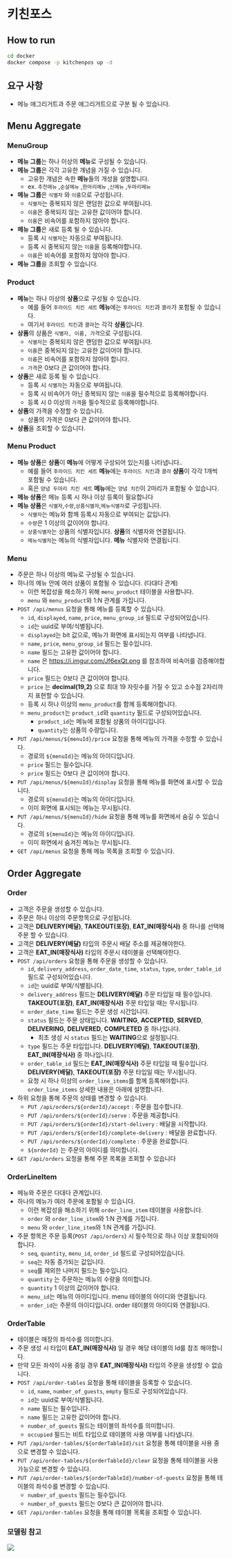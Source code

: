 # 키친포스

## How to run

```sh
cd docker
docker compose -p kitchenpos up -d
```

## 요구 사항

- 메뉴 애그리거트과 주문 애그리거트으로 구분 될 수 있습니다.

## Menu Aggregate

### MenuGroup

- **메뉴 그룹**는 하나 이상의 **메뉴**로 구성될 수 있습니다.
- **메뉴 그룹**은 각각 고유한 걔념을 가질 수 있습니다.
    - 고유한 걔념은 속한 **메뉴**들의 개성을 설명합니다.
    - ex. `추천메뉴` ,`순살메뉴` ,`한마리메뉴` ,`신메뉴` ,`두마리메뉴`
- **메뉴 그룹**은 `식별자` 와 `이름`으로 구성됩니다.
    - `식별자`는 중복되지 않은 랜덤한 값으로 부여됩니다.
    - `이름`은 중복되지 않는 고유한 값이어야 합니다.
    - `이름`은 비속어를 포함하지 않아야 합니다.
- **메뉴 그룹**은 새로 등록 될 수 있습니다.
    - 등록 시 `식별자`는 자동으로 부여됩니다.
    - 등록 시 중복되지 않는 `이름`을 등록해야합니다.
    - `이름`은 비속어를 포함하지 않아야 합니다.
- **메뉴 그룹**을 조회할 수 있습니다.

### Product

- **메뉴**는 하나 이상의 **상품**으로 구성될 수 있습니다.
    - 예를 들어 `후라이드 치킨 세트` **메뉴**에는 `후라이드 치킨`과 `콜라`가 포함될 수 있습니다.
    - 여기서 `후라이드 치킨`과 `콜라`는 각각 **상품**입니다.
- **상품**의 상품은 `식별자, 이름, 가격`으로 구성됩니다.
    - `식별자`는 중복되지 않은 랜덤한 값으로 부여됩니다.
    - `이름`은 중복되지 않는 고유한 값이어야 합니다.
    - `이름`은 비속어를 포함하지 않아야 합니다.
    - `가격`은 0보다 큰 값이어야 합니다.
- **상품**은 새로 등록 될 수 있습니다.
    - 등록 시 `식별자`는 자동으로 부여됩니다.
    - 등록 시 비속어가 아닌 중복되지 않는 `이름`을 필수적으로 등록해야합니다.
    - 등록 시 0 이상의 `가격`을 필수적으로 등록해야합니다.
- **상품**의 가격을 수정할 수 있습니다.
    - 상품의 가격은 0보다 큰 값이어야 합니다.
- **상품**을 조회할 수 있습니다.

### Menu Product

- **메뉴 상품**은 **상품**이 **메뉴**에 어떻게 구성되어 있는지를 나타냅니다..
    - 예를 들어 `후라이드 치킨 세트` **메뉴**에는 `후라이드 치킨`과 `콜라`  **상품**이 각각 1개씩 포함될 수 있습니다.
    - 혹은 `양념 두마리 치킨 세트` **메뉴**에는 `양념 치킨`이 2마리가 포함될 수 있습니다.
- **메뉴 상품**은 메뉴 등록 시 하나 이상 등록이 필요합니다
- **메뉴 상품**은 `식별자`,`수량`,`상품식별자`,`메뉴식별자`로 구성됩니다.
    - `식별자`는 메뉴와 함께 등록시 자동으로 부여되는 값입니다.
    - `수량`은 1 이상의 값이어야 합니다.
    - `상품식별자`는 상품의 식별자입니다. **상품**의 식별자와 연결됩니다.
    - `메뉴식별자`는 메뉴의 식별자입니다. **메뉴** 식별자와 연결됩니다.

### Menu

- 주문은 하나 이상의 메뉴로 구성될 수 있습니다.
- 하나의 메뉴 안에 여러 상품이 포함될 수 있습니다. (다대다 관계)
    - 이런 복잡성을 해소하기 위해 `menu_product` 테이블을 사용합니다.
    - `menu` 와 `menu_product`와 1:N 관계를 가집니다.
- `POST /api/menus` 요청을 통해 메뉴를 등록할 수 있습니다.
    - `id`, `displayed`, `name`, `price`, `menu_group_id` 필드로 구성되어있습니다.
    - `id`는 uuid로 부여/식별됩니다.
    - `displayed`는 bit 값으로, 메뉴가 화면에 표시되는지 여부를 나타냅니다.
    - `name`, `price`, `menu_group_id` 필드는 필수입니다.
    - `name` 필드는 고유한 값이어야 합니다.
    - `name` 은 https://i.imgur.com/Jf6exQt.png 를 참조하여 비속어를 검증해야합니다.
    - `price` 필드는 0보다 큰 값이어야 합니다.
    - `price` 는 **decimal(19,2)** 으로 최대 19 자릿수를 가질 수 있고 소수점 2자리까지 표현할 수 있습니다.
    - 등록 시 하나 이상의 `menu_product`를 함께 등록해야합니다.
    - `menu_product`는 `product_id`와 `quantity` 필드로 구성되어있습니다.
        - `product_id`는 메뉴에 포함될 상품의 아이디입니다.
        - `quantity`는 상품의 수량입니다.
- `PUT /api/menus/${menuId}/price` 요청을 통해 메뉴의 가격을 수정할 수 있습니다.
    - 경로의 `${menuId}`는 메뉴의 아이디입니다.
    - `price` 필드는 필수입니다.
    - `price` 필드는 0보다 큰 값이어야 합니다.
- `PUT /api/menus/${menuId}/display` 요청을 통해 메뉴를 화면에 표시할 수 있습니다.
    - 경로의 `${menuId}`는 메뉴의 아이디입니다.
    - 이미 화면에 표시되는 메뉴는 무시됩니다.
- `PUT /api/menus/${menuId}/hide` 요청을 통해 메뉴를 화면에서 숨길 수 있습니다.
    - 경로의 `${menuId}`는 메뉴의 아이디입니다.
    - 이미 화면에서 숨겨진 메뉴는 무시됩니다.
- `GET /api/menus` 요청을 통해 메뉴 목록을 조회할 수 있습니다.

## Order Aggregate

### Order

- 고객은 주문을 생성할 수 있습니다.
- 주문은 하나 이상의 주문항목으로 구성됩니다.
- 고객은  **DELIVERY(배달)**, **TAKEOUT(포장)**, **EAT_IN(매장식사)** 중 하나를 선택해 주문 할 수 있습니다.
- 고객은 **DELIVERY(배달)** 타입의 주문시 배달 주소를 제공해야한다.
- 고객은 **EAT_IN(매장식사)** 타입의 주문시 테이블을 선택해야한다.
- `POST /api/orders` 요청을 통해 주문을 생성할 수 있습니다.
    - `id`, `delivery_address`, `order_date_time`, `status`, `type`, `order_table_id` 필드로 구성되어있습니다.
    - `id`는 uuid로 부여/식별됩니다.
    - `delivery_address` 필드는 **DELIVERY(배달)** 주문 타입일 때 필수입니다. **TAKEOUT(포장)**, **EAT_IN(매장식사)** 주문 타입일 때는 무시됩니다.
    - `order_date_time` 필드는 주문 생성 시간입니다.
    - `status` 필드는 주문 상태입니다.   **WAITING**, **ACCEPTED**, **SERVED**, **DELIVERING**, **DELIVERED**, **COMPLETED** 중
      하나입니다.
        - 최초 생성 시 `status` 필드는 **WAITING**으로 설정됩니다.
    - `type` 필드는 주문 타입입니다. **DELIVERY(배달)**, **TAKEOUT(포장)**, **EAT_IN(매장식사)** 중 하나입니다.
    - `order_table_id` 필드는 **EAT_IN(매장식사)** 주문 타입일 때 필수입니다. **DELIVERY(배달)**, **TAKEOUT(포장)** 주문 타입일 때는 무시됩니다.
    - 요청 시 하나 이상의 `order_line_items`를 함께 등록해야합니다. `order_line_items` 상세한 내용은 아래에 설명합니다.
- 하위 요청을 통해 주문의 상태를 변경할 수 있습니다.
    - `PUT /api/orders/${orderId}/accept` : 주문을 접수합니다.
    - `PUT /api/orders/${orderId}/serve` : 주문을 제공합니다.
    - `PUT /api/orders/${orderId}/start-delivery` : 배달을 시작합니다.
    - `PUT /api/orders/${orderId}/complete-delivery` : 배달을 완료합니다.
    - `PUT /api/orders/${orderId}/complete` : 주문을 완료합니다.
    - `${orderId}` 는 주문의 아이디를 의미합니다.
- `GET /api/orders` 요청을 통해 주문 목록을 조회할 수 있습니다

### OrderLineItem

- 메뉴와 주문은 다대다 관계입니다.
- 하나의 메뉴가 여러 주문에 포함될 수 있습니다.
    - 이런 복잡성을 해소하기 위해 `order_line_item` 테이블을 사용합니다.
    - `order` 와 `order_line_item`와 1:N 관계를 가집니다.
    - `menu` 와 `order_line_item`와 1:N 관계를 가집니다.
- 주문 항목은 주문 등록(`POST /api/orders`) 시 필수적으로 하나 이상 포함되어야 합니다.
    - `seq`, `quantity`, `menu_id`, `order_id` 필드로 구성되어있습니다.
    - `seq`는 자동 증가되는 값입니다.
    - `seq`를 제외한 나머지 필드는 필수입니다.
    - `quantity` 는 주문하는 메뉴의 수량을 의미합니다.
    - `quantity` 1 이상의 값이어야 합니다.
    - `menu_id`는 메뉴의 아이디입니다. menu 테이블의 아이디와 연결됩니다.
    - `order_id`는 주문의 아이디입니다. order 테이블의 아이디와 연결됩니다.

### OrderTable

- 테이블은 매장의 좌석수를 의미합니다.
- 주문 생성 시 타입이 **EAT_IN(매장식사)**  일 경우 해당 테이블의 Id를 참조 해야합니다.
- 만약 모든 좌석이 사용 중일 경우 **EAT_IN(매장식사)** 타입의 주문을 생성할 수 없습니다.
- `POST /api/order-tables` 요청을 통해 테이블을 등록할 수 있습니다.
    - `id`, `name`, `number_of_guests`, `empty` 필드로 구성되어있습니다.
    - `id`는 uuid로 부여/식별됩니다.
    - `name` 필드는 필수입니다.
    - `name` 필드는 고유한 값이어야 합니다.
    - `number_of_guests` 필드는 테이블의 좌석수를 의미합니다.
    - `occupied` 필드는 비트 타입으로 테이블의 사용 여부를 나타냅니다.
- `PUT /api/order-tables/${orderTableId}/sit` 요청을 통해 테이블을 사용 중으로 변경할 수 있습니다.
- `PUT /api/order-tables/${orderTableId}/clear` 요청을 통해 테이블을 사용 가능으로 변경할 수 있습니다.
- `PUT /api/order-tables/${orderTableId}/number-of-guests` 요청을 통해 테이블의 좌석수를 변경할 수 있습니다.
    - `number_of_guests` 필드는 필수입니다.
    - `number_of_guests` 필드는 0보다 큰 값이어야 합니다.
- `GET /api/order-tables` 요청을 통해 테이블 목록을 조회할 수 있습니다.

### 모델링 참고

![](https://i.imgur.com/Jf6exQt.png)
